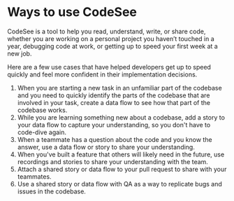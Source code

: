 # Ways to use CodeSee

CodeSee is a tool to help you read, understand, write, or share code, whether you are working on a personal project you haven’t touched in a year, debugging code at work, or getting up to speed your first week at a new job.

Here are a few use cases that have helped developers get up to speed quickly and feel more confident in their implementation decisions.

1. When you are starting a new task in an unfamiliar part of the codebase and you need to quickly identify the parts of the codebase that are involved in your task, create a data flow to see how that part of the codebase works.
3. While you are learning something new about a codebase, add a story to your data flow to capture your understanding, so you don't have to code-dive again.
6. When a teammate has a question about the code and you know the answer, use a data flow or story to share your understanding.
7. When you've built a feature that others will likely need in the future, use recordings and stories to share your understanding with the team.
8. Attach a shared story or data flow to your pull request to share with your teammates.
9. Use a shared story or data flow with QA as a way to replicate bugs and issues in the codebase.

